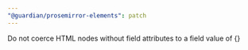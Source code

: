 ```yaml
---
"@guardian/prosemirror-elements": patch
---
```


Do not coerce HTML nodes without field attributes to a field value of {}
